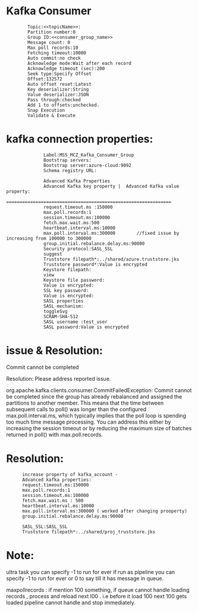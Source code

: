 Kafka Consumer
===============

            Topic:<<topicName>>:
            Partition number:0
            Group ID:<<consumer_group_name>>
            Message count: 0
            Max poll records:10
            Fetching timeout:10000
            Auto commit:no check
            Acknowledge mode:Wait after each record
            Acknowledge timeout (sec):200
            Seek type:Specify Offset
            Offset:132572
            Auto offset reset:Latest
            Key deserializer:String
            Value deserializer:JSON
            Pass through:checked
            Add 1 to offsets:unchecked.
            Snap Execution
            Validate & Execute
            

kafka connection properties:
============================

                  Label:MSS_MCZ_Kafka_Consumer_Group
                  Bootstrap servers:
                  Bootstrap server:azure-cloud:9092
                  Schema registry URL:

                  Advanced Kafka Properties
                  Advanced Kafka key property |  Advanced Kafka value property:
                  ==============================================================
                  request.timeout.ms :150000
                  max.poll.records:1
                  session.timeout.ms:100000
                  fetch.max.wait.ms:500
                  heartbeat.interval.ms:10000
                  max.poll.interval.ms:300000        //fixed issue by increasing from 100000 to 300000
                  group.initial.rebalance.delay.ms:90000
                  Security protocol:SASL_SSL
                  suggest
                  Truststore filepath*:../shared/azure.truststore.jks
                  Truststore password*:Value is encrypted
                  Keystore filepath:
                  view
                  Keystore file password:
                  Value is encrypted:
                  SSL key password:
                  Value is encrypted:
                  SASL properties
                  SASL mechanism:
                  toggleSvg
                  SCRAM-SHA-512
                  SASL username :test_user
                  SASL password:Value is encrypted



issue & Resolution:
===================


 Commit cannot be completed 
 
Resolution: Please address reported issue.

org.apache.kafka.clients.consumer.CommitFailedException: Commit cannot be completed since the group has 
already rebalanced and assigned the partitions to another member. This means that the time between subsequent
calls to poll() was longer than the configured max.poll.interval.ms, which typically implies that the poll loop is
spending too much time message processing. You can address this either by increasing the session timeout or
by reducing the maximum size of batches returned in poll() with max.poll.records.


Resolution:
============

          increase property of kafka_account - 
          Advanced kafka properties:
          request.timeout.ms:150000
          max.poll.records:1
          session.timeout.ms:100000
          fetch.max.wait.ms : 500
          heartbeat.interval.ms:10000
          max.poll.interval.ms:300000 ( worked after changing prooperty)
          group.initial.rebalance.delay.ms:90000

          SASL_SSL:SASL_SSL
          Truststore filepath*:../shared/proj_truststore.jks




Note:
=====

ultra task you can specify -1 to run for ever 
if run as pipeline you can specify -1 to run for ever or 0 to say till it has message in queue.

maxpollrecords : if mention 100 something, if queue cannot handle loading records  , process
and reload next l00 . i.e before it load 100 next 100 gets loaded pipeline cannot handle
and stop immediately.
